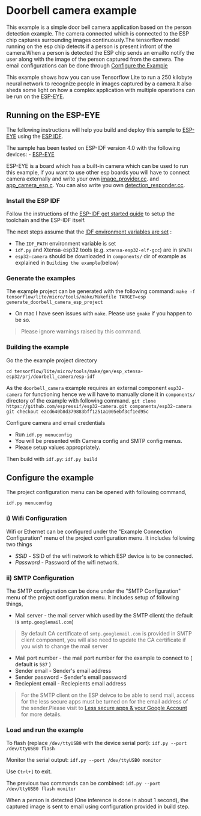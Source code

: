 # Doorbell camera example

This example is a simple door bell camera application based on the person detection example.
The camera connected which is connected to the ESP chip captures surrounding images continuously.The tensorflow model running on the esp chip detects if a person is present infront of the camera.When a person is detected the ESP chip sends an emailto notify the user along with the image of the person captured from the camera.
The email configurations can be done through [Configure the Example](./README#configure-the-example)

This example shows how you can use Tensorflow Lite to run a 250 kilobyte neural
network to recognize people in images captured by a camera.It also sheds some light on how a complex application with multiple operations can be run on the [ESP-EYE](https://github.com/espressif/esp-who/blob/master/docs/en/get-started/ESP-EYE_Getting_Started_Guide.md).

## Running on the ESP-EYE

The following instructions will help you build and deploy this sample to
[ESP-EYE](https://github.com/espressif/esp-who/blob/master/docs/en/get-started/ESP-EYE_Getting_Started_Guide.md)
using the [ESP IDF](https://github.com/espressif/esp-idf).

The sample has been tested on ESP-IDF version 4.0 with the following devices: -
[ESP-EYE](https://github.com/espressif/esp-who/blob/master/docs/en/get-started/ESP-EYE_Getting_Started_Guide.md)

ESP-EYE is a board which has a built-in camera which can be used to run this
example, if you want to use other esp boards you will have to connect camera
externally and write your own
[image_provider.cc](https://github.com/tensorflow/tensorflow/tree/master/tensorflow/lite/micro/examples/doorbell_camera/esp/image_provider.cc).
and
[app_camera_esp.c](https://github.com/tensorflow/tensorflow/tree/master/tensorflow/lite/micro/examples/doorbell_camera/esp/app_camera_esp.c).
You can also write you own
[detection_responder.cc](https://github.com/tensorflow/tensorflow/tree/master/tensorflow/lite/micro/examples/doorbell_camera/detection_responder.cc).

### Install the ESP IDF

Follow the instructions of the
[ESP-IDF get started guide](https://docs.espressif.com/projects/esp-idf/en/latest/get-started/index.html)
to setup the toolchain and the ESP-IDF itself.

The next steps assume that the
[IDF environment variables are set](https://docs.espressif.com/projects/esp-idf/en/latest/get-started/index.html#step-4-set-up-the-environment-variables) :

*   The `IDF_PATH` environment variable is set
*   `idf.py` and Xtensa-esp32 tools (e.g. `xtensa-esp32-elf-gcc`) are in `$PATH`
*   `esp32-camera` should be downloaded in `components/` dir of example as
    explained in `Building the example`(below)

### Generate the examples

The example project can be generated with the following command:
`make -f tensorflow/lite/micro/tools/make/Makefile TARGET=esp generate_doorbell_camera_esp_project`

  - On mac I have seen issues with `make`. Please use `gmake` if you happen to be so.
> Please ignore warnings raised by this command.

### Building the example

Go the the example project directory

`cd tensorflow/lite/micro/tools/make/gen/esp_xtensa-esp32/prj/doorbell_camera/esp-idf`

As the `doorbell_camera` example requires an external component `esp32-camera`
for functioning hence we will have to manually clone it in `components/`
directory of the example with following command.
`git clone https://github.com/espressif/esp32-camera.git components/esp32-camera`
`git checkout eacd640b8d379883bff1251a1005ebf3cf1ed95c`

Configure camera and email credentials
  - Run `idf.py menuconfig`
  - You will be presented with Camera config and SMTP config menus.
  - Please setup values appropriately.

Then build with `idf.py`: `idf.py build`

## Configure the example

The project configuration menu can be opened with following command,
```
idf.py menuconfig
```
### i) Wifi Configuration
Wifi or Ethernet can be configured under the "Example Connection Configuration" menu of the project configuration menu.
It includes following two things
* *SSID* - SSID of the wifi network to which ESP device is to be connected.
* *Password* - Password of the wifi network.

### ii) SMTP Configuration
The SMTP configuration can be done under the "SMTP Configuration" menu of the project configuration menu.
It includes setup of following things,
* Mail server - the mail server which used by the SMTP client( the default is `smtp.googlemail.com`)
> By default CA certificate of `smtp.googlemail.com` is provided in SMTP client component, you will also need to update the CA certificate if you wish to change the mail server
* Mail port number - the mail port number for the example to connect to ( default is `587` )
* Sender email - Sender's email address
* Sender password - Sender's email password
* Reciepient email - Reciepients email address
> For the SMTP client on the ESP deivce to be able to send mail, access for the less secure apps must be turned on for the email address of the sender.Please visit to [Less secure apps & your Google Account](https://support.google.com/accounts/answer/6010255) for more details.

### Load and run the example

To flash (replace `/dev/ttyUSB0` with the device serial port): `idf.py --port
/dev/ttyUSB0 flash`

Monitor the serial output: `idf.py --port /dev/ttyUSB0 monitor`

Use `Ctrl+]` to exit.

The previous two commands can be combined:
`idf.py --port /dev/ttyUSB0 flash monitor`

When a person is detected (One inference is done in about 1 second), the
captured image is sent to email using configuration provided in build step.
